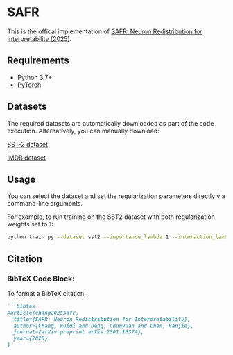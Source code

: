 # SAFR

This is the offical implementation of [SAFR: Neuron Redistribution for Interpretability (2025)](https://arxiv.org/abs/2501.16374).

## Requirements

- Python 3.7+
- [PyTorch](https://pytorch.org/)

## Datasets
The required datasets are automatically downloaded as part of the code execution. Alternatively, you can manually download:

[SST-2 dataset](https://nlp.stanford.edu/~socherr/stanfordSentimentTreebank.zip)

[IMDB dataset](https://ai.stanford.edu/~amaas/data/sentiment/aclImdb_v1.tar.gz)

## Usage
You can select the dataset and set the regularization parameters directly via command-line arguments.

For example, to run training on the SST2 dataset with both regularization weights set to 1:

```bash
python train.py --dataset sst2 --importance_lambda 1 --interaction_lambda 1
```

## Citation

### BibTeX Code Block:
To format a BibTeX citation:
```markdown
```bibtex
@article{chang2025safr,
  title={SAFR: Neuron Redistribution for Interpretability},
  author={Chang, Ruidi and Deng, Chunyuan and Chen, Hanjie},
  journal={arXiv preprint arXiv:2501.16374},
  year={2025}
}
```
```
